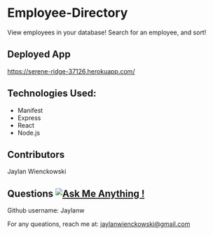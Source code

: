 # Employee-Directory
View employees in your database! Search for an employee, and sort!

## Deployed App
https://serene-ridge-37126.herokuapp.com/

## Technologies Used:
- Manifest
- Express
- React
- Node.js

      
## Contributors
  Jaylan Wienckowski
  
## Questions   [![Ask Me Anything !](https://img.shields.io/badge/Ask%20me-anything-1abc9c.svg)](https://GitHub.com/Naereen/ama)

  Github username: Jaylanw
  
  For any queations, reach me at:
  jaylanwienckowski@gmail.com
  
